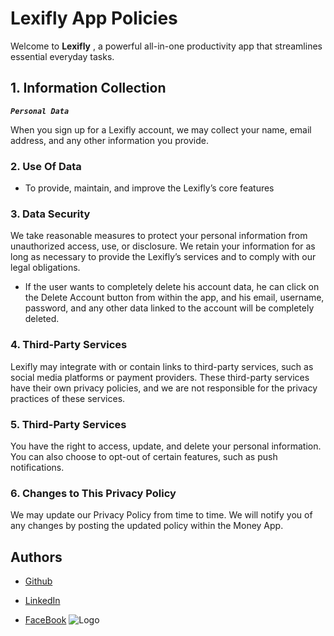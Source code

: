 # Lexifly App Policies

Welcome to **Lexifly** , a powerful all-in-one productivity app that streamlines essential everyday tasks.

##  1. Information Collection

 ***`Personal Data`***

When you sign up for a Lexifly account, we may collect your name, email address, and any other information you provide.

### 2. Use Of Data

 - To provide, maintain, and improve the Lexifly’s core features


### 3. Data Security

We take reasonable measures to protect your personal information from unauthorized access, use, or disclosure. We retain your information for as long as necessary to provide the Lexifly’s services and to comply with our legal obligations.

- If the user wants to completely delete his account data, he can click on the Delete Account button from within the app, and his email, username, password, and any other data linked to the account will be completely deleted.

### 4. Third-Party Services

Lexifly may integrate with or contain links to third-party services, such as social media platforms or payment providers. These third-party services have their own privacy policies, and we are not responsible for the privacy practices of these services.

### 5. Third-Party Services

You have the right to access, update, and delete your personal information. You can also choose to opt-out of certain features, such as push notifications.

### 6. Changes to This Privacy Policy

We may update our Privacy Policy from time to time. We will notify you of any changes by posting the updated policy within the Money App.


## Authors

- [Github](https://github.com/mohamedelbaiomy)

- [LinkedIn](https://www.linkedin.com/in/mohamed-elbaiomy262003/)

- [FaceBook](https://www.facebook.com/Original262003)
![Logo](https://firebasestorage.googleapis.com/v0/b/lexifly-a9aea.appspot.com/o/logo_round.png?alt=media&token=8f7ac056-5f8d-4436-9772-6eec7ffcea46)
